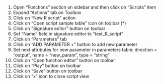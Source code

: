 1. Open “Functions” section on sidebar and then click on “Scripts” item
2. Expand “Actions” tab on Toolbox
3. Click on “New R script” action
4. Click on “Open script sample table” icon on toolbar (*)
5. Click on “Signature editor” button on toolbar
6. Set “Name” field in signature editor to “test_R_script”
7. Click on “Parameters” tab
8. Click on “ADD PARAMETER +” button to add new parameter
9. Set next attributes for new parameter in parameters table: direction = “output”, name = “new_param”, type = “string”
10. Click on “Open function editor” button on toolbar
11. Click on “Play” button on toolbar
12. Click on “Save” button on toolbar
13. Click on “x” icon to close script view